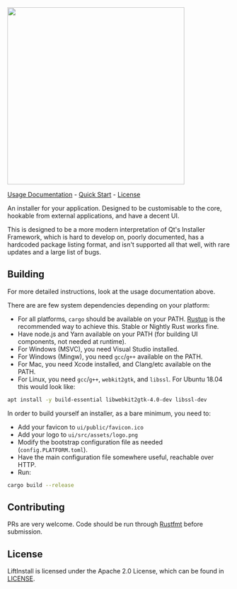 <img src="banner.png" width="400px" />
    
[Usage Documentation](./docs/README.md) 
    - [Quick Start](./docs/quick-start.md) 
    - [License](LICENSE)

An installer for your application. Designed to be customisable to the core, hookable from external
 applications, and have a decent UI.

This is designed to be a more modern interpretation of Qt's Installer Framework, which is hard to develop on,
 poorly documented, has a hardcoded package listing format, and isn't supported all that well, with rare updates 
 and a large list of bugs.

Building
--------

For more detailed instructions, look at the usage documentation above.

There are are few system dependencies depending on your platform:
- For all platforms, `cargo` should be available on your PATH. [Rustup](https://rustup.rs/) is the 
  recommended way to achieve this. Stable or Nightly Rust works fine.
- Have node.js and Yarn available on your PATH (for building UI components, not needed at runtime).
- For Windows (MSVC), you need Visual Studio installed.
- For Windows (Mingw), you need `gcc`/`g++` available on the PATH.
- For Mac, you need Xcode installed, and Clang/etc available on the PATH.
- For Linux, you need `gcc`/`g++`, `webkit2gtk`, and `libssl`. For Ubuntu 18.04 this would look like:

```bash
apt install -y build-essential libwebkit2gtk-4.0-dev libssl-dev
```

In order to build yourself an installer, as a bare minimum, you need to:

- Add your favicon to `ui/public/favicon.ico`
- Add your logo to `ui/src/assets/logo.png`
- Modify the bootstrap configuration file as needed (`config.PLATFORM.toml`).
- Have the main configuration file somewhere useful, reachable over HTTP.
- Run:

```bash
cargo build --release
```

Contributing
------------

PRs are very welcome. Code should be run through [Rustfmt](https://github.com/rust-lang-nursery/rustfmt) 
 before submission.

License
-------

LiftInstall is licensed under the Apache 2.0 License, which can be found in [LICENSE](LICENSE).
